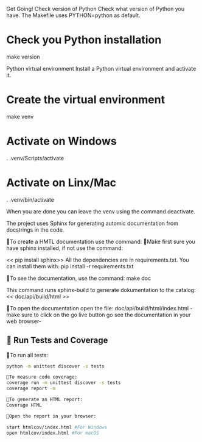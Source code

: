 




Get Going!
Check version of Python
Check what version of Python you have. The Makefile uses PYTHON=python as default.

# Check you Python installation
make version

Python virtual environment
Install a Python virtual environment and activate it.

# Create the virtual environment
make venv

# Activate on Windows
. .venv/Scripts/activate

# Activate on Linx/Mac
. .venv/bin/activate


When you are done you can leave the venv using the command deactivate.


The project uses Sphinx for generating automic documentation from docstrings in the code.

🔹To create a HMTL documentation use the command:
🔹Make first sure you have sphinx installed, if not use the command:

<< pip install sphinx>> All the dependencies are in requirements.txt. You can install them with:
pip install -r requirements.txt

🔹To see the documentation, use the command: 
make doc 

This command runs sphinx-build to generate dokumentation to the catalog:
<< doc/api/build/html >>

🔹To open the documentation open the file:
doc/api/build/html/index.html - make sure to click on the
go live button go see the documentation in your web browser-



## 🧪 Run Tests and Coverage
🔹To run all tests:
```bash
python -m unittest discover -s tests

🔹To measure code coverage:
coverage run -m unittest discover -s tests
coverage report -m

🔹To generate an HTML report:
Coverage HTML

🔹Open the report in your browser:

start htmlcov/index.html #For Windows
open htmlcov/index.html #For macOS


